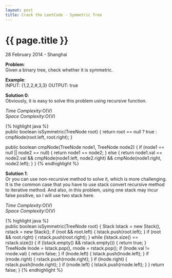 ```yaml
---
layout: post
title: Crack the LeetCode - Symmetric Tree 
---
```


{{ page.title }}
================

<p class="meta">28 February 2014 - Shanghai </p>

**Problem**:  
Given a binary tree, check whether it is symmetric.

**Example**:    
INPUT: {1,2,2,#,3,3}
OUTPUT: true

**Solution 0**:  
Obviously, it is easy to solve this problem using recursive function.

*Time Complexity*:O(V)  
*Space Complexity*:O(V)  

{% highlight java %}  
public boolean isSymmetric(TreeNode root) {
    return root == null ? true : cmpNode(root.left, root.right);
}

public boolean cmpNode(TreeNode node1, TreeNode node2) {
    if (node1 == null || node2 == null) {
        return node1 == node2;
    } else {
        return node1.val == node2.val 
            && cmpNode(node1.left, node2.right) && cmpNode(node1.right, node2.left);
    }
}
{% endhighlight %}

**Solution 1**:  
Or you can use non-recursive method to solve it, which is more challenging. It is the common case that you have to use stack convert recursive method to iterative method. And also, in this problem, using one stack may incur false positive, so I will use two stack here.

*Time Complexity*:O(V)  
*Space Complexity*:O(V)  

{% highlight java %}  
public boolean isSymmetric(TreeNode root) {
    Stack<TreeNode> lstack = new Stack<TreeNode>(), rstack = new Stack<TreeNode>();
    if (root && root.left) {
        lstack.push(root.left);
    }
    if (root && root.right) {
        rstack.push(root.right);
    }
    while (lstack.size() == rstack.size()) {
        if (lstack.empty() && rstack.empty()) {
            return true;
        }
        TreeNode lnode = lstack.pop(), rnode = rstack.pop();
        if (lnode.val != rnode.val) {
            return false;
        }
        if (lnode.left) {
            lstack.push(lnode.left);
        }
        if (rnode.right) {
            rstack.push(rnode.right);
        }
        if (lnode.right) {
            rstack.push(lnode.right);
        }
        if (rnode.left) {
            lstack.push(rnode.left);
        }
    }
    return false;
}
{% endhighlight %}
